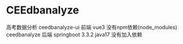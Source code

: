 # CEEdbanalyze
高考数据分析
ceedbanalyze-ui 前端 vue3 没有npm依赖(node_modules)
ceedbanalyze 后端 springboot 3.3.2 java17 没有加入依赖

